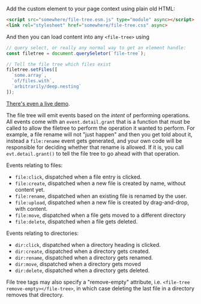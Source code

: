 Add the custom element to your page context using plain old HTML:

```html
<script src="somewhere/file-tree.esm.js" type="module" async></script>
<link rel="stylesheet" href="somewhere/file-tree.css" async>
```

And then you can load content into any `<file-tree>` using

```js
// query select, or really any normal way to get an element handle:
const filetree = document.querySeletor(`file-tree`);

// Tell the file tree which files exist
filetree.setFiles([
  `some.array`,
  `of/files.with`,
  `arbitrarily/deep.nesting`
]);
```

[There's even a live demo](https://pomax.github.io/custom-file-tree/public/).

The file tree will emit events based on the _intent_ of performing operations. All events come with an `event.detail.grant` that is a function that must be called to allow the filetree to perform the operation it wanted to perform. For example, a file rename will not "just happen" and then you get told about it, instead a `file:rename` event gets generated, and your own code will be responsible for deciding whether that rename is allowed. If it is, you call `evt.detail.grant()` to tell the file tree to go ahead with that operation.

Events relating to files:

  - `file:click`, dispatched when a file entry is clicked.
  - `file:create`, dispatched when a new file is created by name, without content yet.
  - `file:rename`, dispatched when an existing file is renamed by the user.
  - `file:upload`, dispatched when a new file is created by drag-and-drop, with content.
  - `file:move`, dispatched when a file gets moved to a different directory
  - `file:delete`, dispatched when a file gets deleted.

Events relating to directories:

  - `dir:click`, dispatched when a directory heading is clicked.
  - `dir:create`, dispatched when a directory gets created.
  - `dir:rename`, dispatched when a directory gets renamed.
  - `dir:move`, dispatched when a directory gets moved
  - `dir:delete`, dispatched when a directory gets deleted.

File tree tags may also specify a "remove-empty" attribute, i.e. `<file-tree remove-empty></file-tree>`, in which case deleting the last file in a directory removes that directory.
